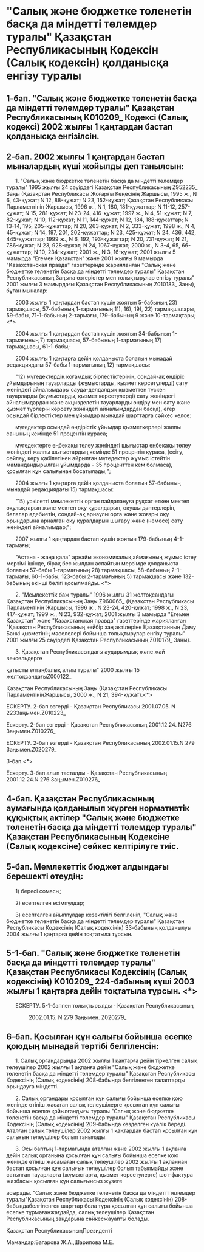 # "Салық және бюджетке төленетін басқа да міндетті төлемдер туралы" Қазақстан Республикасының Кодексін (Салық кодексін) қолданысқа енгізу туралы

## 1-бап. "Салық және бюджетке төленетін басқа да міндетті төлемдер туралы" Қазақстан Республикасының K010209_ Кодексі (Салық кодексі) 2002 жылғы 1 қаңтардан бастап қолданысқа енгізілсін.

## 2-бап. 2002 жылғы 1 қаңтардан бастап мыналардың күші жойылды деп танылсын:

      1. "Салық және бюджетке төленетін басқа да міндетті төлемдер туралы" 1995 жылғы 24 сәуірдегі Қазақстан Республикасының Z952235_ Заңы (Қазақстан Республикасы Жоғарғы Кеңесінің Жаршысы, 1995 ж., N 6, 43-құжат; N 12, 88-құжат; N 23, 152-құжат; Қазақстан Республикасы Парламентінің Жаршысы, 1996 ж., N 1, 180, 181-құжаттар; N 11-12, 257-құжат; N 15, 281-құжат; N 23-24, 416-құжат; 1997 ж., N 4, 51-құжат; N 7, 82-құжат; N 10, 112-құжат; N 11, 144-құжат; N 12, 184, 188-құжаттар; N 13-14, 195, 205-құжаттар; N 20, 263-құжат; N 2, 333-құжат; 1998 ж., N 4, 45-құжат; N 14, 197, 201, 202-құжаттар; N 23, 425-құжат; N 24, 436, 442, 445-құжаттар; 1999 ж., N 6, 192, 193-құжаттар; N 20, 731-құжат; N 21, 786-құжат; N 23, 928-құжат; N 24, 1067-құжат; 2000 ж., N 3-4, 65, 66-құжаттар; N 10, 234-құжат; 2001 ж., N 3, 16-құжат; 2001 жылғы 5 мамырда "Егемен Қазақстан" және 2001 жылғы 9 мамырда "Казахстанская правда" газеттерінде жарияланған "Салық және бюджетке төленетін басқа да міндетті төлемдер туралы" Қазақстан Республикасының Заңына өзгерістер мен толықтырулар енгізу туралы" 2001 жылғы 3 мамырдағы Қазақстан Республикасының Z010183_ Заңы), бұған мыналар:

      2003 жылғы 1 қаңтардан бастап күшін жоятын 5-бабының 23) тармақшасы, 57-бабының 1-тармағының 11), 16), 19), 22) тармақшалары, 59-бабы, 71-1-бабының 2-тармағы, 179-бабының 9 және 10-тармақтары; <*>

      2004 жылғы 1 қаңтардан бастап күшін жоятын 34-бабының 1-тармағының 7) тармақшасы, 57-бабының 1-тармағының 17) тармақшасы, 61-1-бабы;

      2004 жылғы 1 қаңтарға дейін қолданыста болатын мынадай редакциядағы 57-бабы 1-тармағының 12) тармақшасы:

      "12) мүгедектердің қоғамдық бірлестіктерінің, сондай-ақ өндіріс ұйымдарының тауарларды (жұмыстарды, қызмет көрсетулерді) сату жөніндегі айналымдары сауда-делдалдық қызметтен түскен тауарларды (жұмыстарды, қызмет көрсетулерді) сату жөніндегі айналымдардан және акцизделетін тауарларды өндіру мен сату және қызмет түрлерін көрсету жөніндегі айналымдардан басқа), егер осындай бірлестіктер мен ұйымдар мынадай шарттарға сәйкес келсе:

      мүгедектер осындай өндірістік ұйымдар қызметкерлері жалпы санының кемінде 51 процентін құраса;

      мүгедектерге еңбекақы төлеу жөніндегі шығыстар еңбекақы төлеу жөніндегі жалпы шығыстардың кемінде 51 процентін құраса, (есіту, сөйлеу, көру қабілетінен айрылған мүгедектер жұмыс істейтін мамандандырылған ұйымдарда - 35 проценттен кем болмаса), қосылған құн салығынан босатылады;";

      2004 жылғы 1 қаңтарға дейін қолданыста болатын 57-бабының мынадай редакциядағы 15) тармақшасы:

      "15) уәкілетті мемлекеттік орган пайдалануға рұқсат еткен мектеп оқулықтарын және мектеп оқу құралдарын, оқушы дәптерлерін, балалар әдебиетін, сондай-ақ арнаулы орта және жоғары оқу орындарына арналған оқу құралдарын шығару және (немесе) сату жөніндегі айналымдар;";

      2007 жылғы 1 қаңтардан бастап күшін жоятын 179-бабының 4-1-тармағы;

      "Астана - жаңа қала" арнайы экономикалық аймағының жұмыс iстеу мерзiмi iшiнде, бiрақ бес жылдан аспайтын мерзiмде қолданыста болатын 57-бабы 1-тармағының 28) тармақшасы, 58-бабының 2-1-тармағы, 60-1-бабы, 123-бабы 2-тармағының 5) тармақшасы және 132-бабының екiншi бөлiгi қосылмайды. <*>

      2. "Мемлекеттік баж туралы" 1996 жылғы 31 желтоқсандағы Қазақстан Республикасының Заңы Z960065_ (Қазақстан Республикасы Парламентінің Жаршысы, 1996 ж., N 23-24, 420-құжат; 1998 ж., N 23, 417-құжат; 1999 ж., N 23, 932-құжат; 2001 жылғы 3 мамырда "Егемен Қазақстан" және "Казахстанская правда" газеттерінде жарияланған "Қазақстан Республикасының кейбір заң актілеріне Қазақстанның Даму Банкі қызметінің мәселелері бойынша толықтырулар енгізу туралы" 2001 жылғы 25 сәуірдегі Қазақстан Республикасының Z010179_ Заңы).

      3. Қазақстан Республикасындағы аударымдық және жай вексельдерге

қатысты елтаңбалық алым туралы" 2000 жылғы 15 желтоқсандағыZ000122_

Қазақстан Республикасының Заңы (Қазақстан Республикасы ПарламентiнiңЖаршысы, 2000 ж., N 21, 394-құжат).<*>

ЕСКЕРТУ. 2-бап өзгерді - Қазақстан Республикасы 2001.07.05. N 223Заңымен.Z010223_

Ескерту. 2-бап өзгерді - Қазақстан Республикасының 2001.12.24. N276 Заңымен.Z010276_

ЕСКЕРТУ. 2-бап өзгерді - Қазақстан Республикасының 2002.01.15.N 279 Заңымен.Z020279_

3-бап.<*>

Ескерту. 3-бап алып тасталды - Қазақстан Республикасының 2001.12.24.N 276 Заңымен.Z010276_

## 4-бап. Қазақстан Республикасының аумағында қолданылып жүрген нормативтік құқықтық актілер "Салық және бюджетке төленетін басқа да міндетті төлемдер туралы" Қазақстан Республикасының Кодексіне (Салық кодексіне) сәйкес келтірілуге тиіс.

## 5-бап. Мемлекеттік бюджет алдындағы берешекті өтеудің:

      1) бересі сомасы;

      2) есептелген өсімпұлдар;

      3) есептелген айыппұлдар кезектілігі белгіленіп, "Салық және бюджетке төленетін басқа да міндетті төлемдер туралы" Қазақстан Республикасы Кодексінің (Салық кодексінің) 33-бабының қолданылуы 2004 жылғы 1 қаңтарға дейін тоқтатыла тұрсын.

## 5-1-бап. "Салық және бюджетке төленетін басқа да міндетті төлемдер туралы" Қазақстан Республикасы Кодексінің (Салық кодексінің) K010209_ 224-бабының күші 2003 жылғы 1 қаңтарға дейін тоқтатыла тұрсын. <*>

      ЕСКЕРТУ. 5-1-баппен толықтырылды - Қазақстан Республикасының

               2002.01.15. N 279 Заңымен. Z020279_

## 6-бап. Қосылған құн салығы бойынша есепке қоюдың мынадай тәртібі белгіленсін:

      1. Салық органдарында 2002 жылғы 1 қаңтарға дейін тіркелген салық төлеушілер 2002 жылғы 1 ақпанға дейін "Салық және бюджетке төленетін басқа да міндетті төлемдер туралы" Қазақстан Республикасы Кодексінің (Салық кодексінің) 208-бабында белгіленген талаптарды орындауға міндетті.

      2. Салық органдары қосылған құн салығы бойынша есепке қою жөнінде өтініш жасаған салық төлеушілерге қосылған құн салығы бойынша есепке қойылғандығы туралы "Салық және бюджетке төленетін басқа да міндетті төлемдер туралы" Қазақстан Республикасы Кодексінің (Салық кодексінің) 209-бабында көзделген куәлік береді. Аталған салық төлеушілер 2002 жылғы 1 қаңтардан бастап қосылған құн салығын төлеушілер болып танылады.

      3. Осы баптың 1-тармағында аталған және 2002 жылғы 1 ақпанға дейін салық органына қосылған құн салығы бойынша есепке қою жөнінде өтініш жасамаған салық төлеушілер 2002 жылғы 1 ақпаннан бастап қосылған құн салығын төлеушілер болып табылмайды және сатылған тауарларға (жұмыстарға, қызмет көрсетулерге) шот-фактура жазбасын қосылған құн салығынсыз жүзеге

асырады. "Салық және бюджетке төленетін басқа да міндетті төлемдер туралы"Қазақстан Республикасы Кодексінің (Салық кодексінің) 208-бабындабелгіленген шарттар бола тұра қосылған құн салығы бойынша есепке тұрмағанжағдайда, салық төлеушілер Қазақстан Республикасының заңдарына сәйкесжауапты болады.

Қазақстан РеспубликасыныңПрезиденті

Мамандар:Багарова Ж.А.,Шарипова М.Е.

